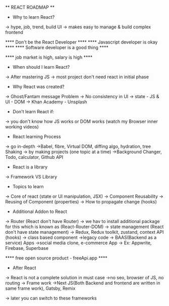 ** REACT ROADMAP **

* Why to learn React?

-> hype, job, trend, build UI
-> makes easy to manage & build complex frontend

****  Don't be the React Developer  ****
****  Javascript developer is okay  ****
****  Software developer is a good thing  ****

**** job market is high, salary is high ****

* When should I learn React?

-> After mastering JS
-> most project don't need react in initial phase

* Why React was created? 

-> Ghost/Fantam message Problem
    -> No consistency in UI
-> state - JS & UI - DOM
    -> Khan Academy - Unsplash

* Don't learn React if:

-> you don't know how JS works or DOM works (watch my Browser inner working videos)

* React learning Process

-> go in-depth
    ->Babel, fibre, Virtual DOM, diffing algo, hydration, tree Shaking
-> by making projects (one topic at a time)
    ->Background Changer, Todo, calculator, Github API

* React is a library

-> Framework VS Library

* Topics to learn 

-> Core of react (state or UI manipulation, JSX)
-> Component Reusability
-> Reusing of Component (properties)
-> How to propagate change (hooks)

* Additional Addon to React

-> Router (React don't have Router)
    -> we hav to install additional package for this which is known as (React-Router-DOM)
-> state management (React don't have state management)
    -> Redux, Redux toolkit, zustand, context API (hooks)
-> class based component
    ->legacy code
-> BAAS(Backend as a service) Apps
    ->social media clone, e-commerce App
    -> Ex: Appwrite, Firebase, Superbase

**** free open source product - freeApi.app ****

* After React

-> React is not a complete solution in must case
    ->no seo, browser of JS, no routing
-> Frame work
    ->Next JS(Both Backend and frontend are written in same frame work), Gatsby, Remix

-> later you can switch to these frameworks